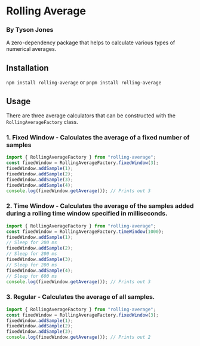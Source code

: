 # Rolling Average
### By Tyson Jones
A zero-dependency package that helps to calculate various types of numerical averages.

## Installation
`npm install rolling-average` or `pnpm install rolling-average`

## Usage
There are three average calculators that can be constructed with the `RollingAverageFactory` class.

### 1. Fixed Window - Calculates the average of a fixed number of samples
```ts
import { RollingAverageFactory } from "rolling-average";
const fixedWindow = RollingAverageFactory.fixedWindow(3);
fixedWindow.addSample(1);
fixedWindow.addSample(2);
fixedWindow.addSample(3);
fixedWindow.addSample(4);
console.log(fixedWindow.getAverage()); // Prints out 3
```
### 2. Time Window - Calculates the average of the samples added during a rolling time window specified in milliseconds.
```ts
import { RollingAverageFactory } from "rolling-average";
const fixedWindow = RollingAverageFactory.timeWindow(1000);
fixedWindow.addSample(1);
// Sleep for 200 ms
fixedWindow.addSample(2);
// Sleep for 200 ms
fixedWindow.addSample(3);
// Sleep for 200 ms
fixedWindow.addSample(4);
// Sleep for 600 ms
console.log(fixedWindow.getAverage()); // Prints out 3
```

### 3. Regular - Calculates the average of all samples.
```ts
import { RollingAverageFactory } from "rolling-average";
const fixedWindow = RollingAverageFactory.fixedWindow(3);
fixedWindow.addSample(1);
fixedWindow.addSample(2);
fixedWindow.addSample(3);
console.log(fixedWindow.getAverage()); // Prints out 2
```
